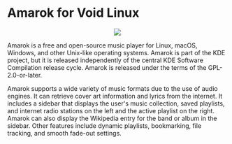 # Amarok for Void Linux

<p align="center"><img src="https://codeberg.org/th0razin3/vur/raw/branch/main/srcpkgs/amarok/amarok.png"></p>

Amarok is a free and open-source music player for Linux, macOS, Windows, and other Unix-like operating systems. Amarok is part of the KDE project, but it is released independently of the central KDE Software Compilation release cycle. Amarok is released under the terms of the GPL-2.0-or-later.

Amarok supports a wide variety of music formats due to the use of audio engines. It can retrieve cover art information and lyrics from the internet. It includes a sidebar that displays the user's music collection, saved playlists, and internet radio stations on the left and the active playlist on the right. Amarok can also display the Wikipedia entry for the band or album in the sidebar. Other features include dynamic playlists, bookmarking, file tracking, and smooth fade-out settings.